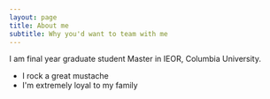 ```yaml
---
layout: page
title: About me
subtitle: Why you'd want to team with me
---
```


I am final year graduate student Master in IEOR, Columbia University. 

- I rock a great mustache
- I'm extremely loyal to my family


